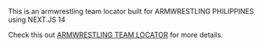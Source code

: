 This is an armwrestling team locator built for ARMWRESTLING PHILIPPINES using NEXT.JS 14

Check this out [ARMWRESTLING TEAM LOCATOR]([https://nextjs.org/docs/deployment](https://awphils-locator.vercel.app/)) for more details.
